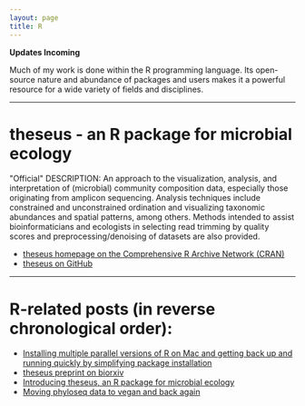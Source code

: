 ```yaml
---
layout: page
title: R
---
```


**Updates Incoming**

Much of my work is done within the R programming language. Its open-source nature and abundance of packages and users makes it a powerful resource for a wide variety of fields and disciplines.   

___   

# theseus - an R package for microbial ecology   
"Official" DESCRIPTION: An approach to the visualization, analysis, and interpretation of (microbial) community composition data, especially those originating from amplicon sequencing. Analysis techniques include constrained and unconstrained ordination and visualizing taxonomic abundances and spatial patterns, among others. Methods intended to assist bioinformaticians and ecologists in selecting read trimming by quality scores and preprocessing/denoising of datasets are also provided.    

* [theseus homepage on the Comprehensive R Archive Network (CRAN)](https://cran.r-project.org/web/packages/theseus/)   
* [theseus on GitHub](https://github.com/EESI/theseus)   

___  

# R-related posts (in reverse chronological order):    

* [Installing multiple parallel versions of R on Mac and getting back up and running quickly by simplifying package installation](https://jacobrprice.github.io/2019/09/19/Installing-multiple-parallel-R-versions.html)  
* [theseus preprint on biorxiv](https://jacobrprice.github.io/2018/04/09/theseus-preprint.html)     
* [Introducing theseus, an R package for microbial ecology](https://jacobrprice.github.io/2017/12/22/Introducingtheseus.html)  
* [Moving phyloseq data to vegan and back again](https://jacobrprice.github.io/2017/08/26/phyloseq-to-vegan-and-back.html)  


